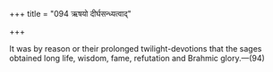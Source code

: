 +++
title = "094 ऋषयो दीर्घसन्ध्यत्वाद्"

+++

It was by reason or their prolonged twilight-devotions that the sages obtained long life, wisdom, fame, refutation and Brahmic glory.—(94)
